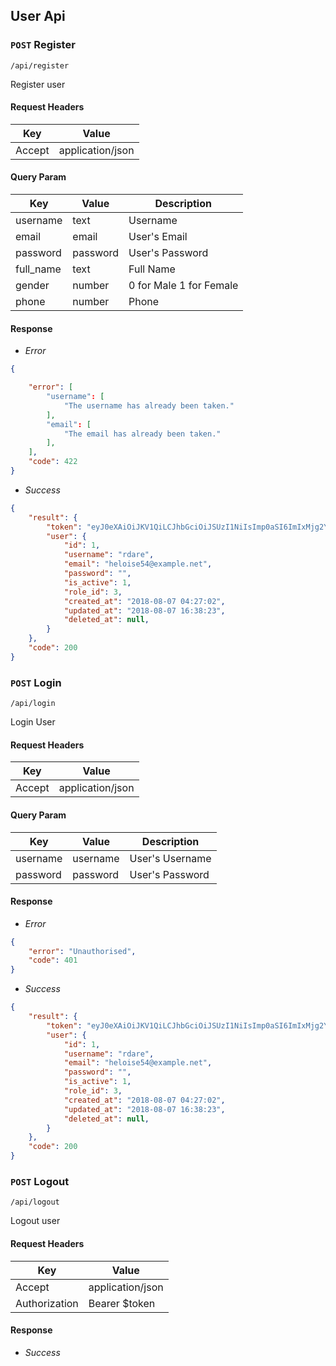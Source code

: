 ## User Api
### `POST` Register
```
/api/register
```
Register user

#### Request Headers
| Key | Value |
|---|---|
|Accept|application/json

#### Query Param
| Key | Value | Description |
|---|---|---|
| username | text | Username |
| email | email | User's Email |
| password | password | User's Password |
| full_name | text | Full Name |
| gender | number | 0 for Male 1 for Female |
| phone | number | Phone |

#### Response
* _Error_
``` json
{

    "error": [
        "username": [
            "The username has already been taken."
        ],
        "email": [
            "The email has already been taken."
        ],
    ],
    "code": 422
}
```

* _Success_
```json
{
    "result": {
        "token": "eyJ0eXAiOiJKV1QiLCJhbGciOiJSUzI1NiIsImp0aSI6ImIxMjg2YjJmMjQ4MWE1ZTIzMGUxYjcwZGM2ZWE3YmQ5OTBkNWI3YmY0Y2VlNDdkNWU0MGEzOTU0ZjM1NTY1NTA3OGUxZGY4NTRhYmMzZjdmIn0.eyJhdWQiOiI1IiwianRpIjoiYjEyODZiMmYyNDgxYTVlMjMwZTFiNzBkYzZlYTdiZDk5MGQ1YjdiZjRjZWU0N2Q1ZTQwYTM5NTRmMzU1NjU1MDc4ZTFkZjg1NGFiYzNmN2YiLCJpYXQiOjE1MzQ3MDA3NjksIm5iZiI6MTUzNDcwMDc2OSwiZXhwIjoxNTY2MjM2NzY4LCJzdWIiOiIxIiwic2NvcGVzIjpbXX0.c_13C90PxxAl8AvZItrW-IFSVJkvbKSPn4reat5qm_xgY-Fd3YpidMsqye_p6SPN1b5mBSLlWOt7BC3Gsw1z4qaZuChSSJ4ZDP6rW_pz2rujU3dRxKf1s7Y-ZB4z2xdAXLaxeVcniWSPLYiBacAUQQURs7_8c6cF9mJvcrk6A4iGdXytu3sCzc3nHyiPhzs3u-MBjpIa4kP_1jdN4udEbbCtbezpq6I6OF-1EWS5LTnfK9PDvckw9AYNk0M5As2-Yxqz045lUnGEVxNwHrvN9LoREIvscBTBc_SkIuNygw-8BQBlHHwlzQP5ZMOJhZ2JUDJiteumcGq2ui48CqgXk2usczF_DSeiOHrFKkpqmuTj_hBNvYHDH_yJFvQIZjjbnHOWud2qlotEtAszjE-sI3nfJBTuOMK0rTSBngdgcp3usa932TkL1XK6LisT14FHiVCjXUn_QlUfS7Q9h31oWM5c0YcmQYbK7qrbiPOhlDNu7tOusaEu3CZixg_QCDzPVfpjthtyZ0gUYZek1phuo_dlNVjwct1UedIKKbWrAy9qH2SRI84laNIsGGnJfWf5kVQPVZf76wa9O57ovSIiZPiNjhr09r1MzjJOsLwP9biQ0BnMMbfiKaTmMsMVQ1pC_KsvRt5I9eYa7E9FLUfdluiBmGDXihkBN-R5kDKi0cg",
        "user": {
            "id": 1,
            "username": "rdare",
            "email": "heloise54@example.net",
            "password": "",
            "is_active": 1,
            "role_id": 3,
            "created_at": "2018-08-07 04:27:02",
            "updated_at": "2018-08-07 16:38:23",
            "deleted_at": null,
        }
    },
    "code": 200
}
```

### `POST` Login
```
/api/login
```
Login User
#### Request Headers
| Key | Value |
|---|---|
|Accept|application/json
 #### Query Param
| Key | Value | Description |
|---|---|---|
| username | username | User's Username |
| password | password | User's Password |
 #### Response
* _Error_
``` json
{
    "error": "Unauthorised",
    "code": 401
}
```
 * _Success_
```json
{
    "result": {
        "token": "eyJ0eXAiOiJKV1QiLCJhbGciOiJSUzI1NiIsImp0aSI6ImIxMjg2YjJmMjQ4MWE1ZTIzMGUxYjcwZGM2ZWE3YmQ5OTBkNWI3YmY0Y2VlNDdkNWU0MGEzOTU0ZjM1NTY1NTA3OGUxZGY4NTRhYmMzZjdmIn0.eyJhdWQiOiI1IiwianRpIjoiYjEyODZiMmYyNDgxYTVlMjMwZTFiNzBkYzZlYTdiZDk5MGQ1YjdiZjRjZWU0N2Q1ZTQwYTM5NTRmMzU1NjU1MDc4ZTFkZjg1NGFiYzNmN2YiLCJpYXQiOjE1MzQ3MDA3NjksIm5iZiI6MTUzNDcwMDc2OSwiZXhwIjoxNTY2MjM2NzY4LCJzdWIiOiIxIiwic2NvcGVzIjpbXX0.c_13C90PxxAl8AvZItrW-IFSVJkvbKSPn4reat5qm_xgY-Fd3YpidMsqye_p6SPN1b5mBSLlWOt7BC3Gsw1z4qaZuChSSJ4ZDP6rW_pz2rujU3dRxKf1s7Y-ZB4z2xdAXLaxeVcniWSPLYiBacAUQQURs7_8c6cF9mJvcrk6A4iGdXytu3sCzc3nHyiPhzs3u-MBjpIa4kP_1jdN4udEbbCtbezpq6I6OF-1EWS5LTnfK9PDvckw9AYNk0M5As2-Yxqz045lUnGEVxNwHrvN9LoREIvscBTBc_SkIuNygw-8BQBlHHwlzQP5ZMOJhZ2JUDJiteumcGq2ui48CqgXk2usczF_DSeiOHrFKkpqmuTj_hBNvYHDH_yJFvQIZjjbnHOWud2qlotEtAszjE-sI3nfJBTuOMK0rTSBngdgcp3usa932TkL1XK6LisT14FHiVCjXUn_QlUfS7Q9h31oWM5c0YcmQYbK7qrbiPOhlDNu7tOusaEu3CZixg_QCDzPVfpjthtyZ0gUYZek1phuo_dlNVjwct1UedIKKbWrAy9qH2SRI84laNIsGGnJfWf5kVQPVZf76wa9O57ovSIiZPiNjhr09r1MzjJOsLwP9biQ0BnMMbfiKaTmMsMVQ1pC_KsvRt5I9eYa7E9FLUfdluiBmGDXihkBN-R5kDKi0cg",
        "user": {
            "id": 1,
            "username": "rdare",
            "email": "heloise54@example.net",
            "password": "",
            "is_active": 1,
            "role_id": 3,
            "created_at": "2018-08-07 04:27:02",
            "updated_at": "2018-08-07 16:38:23",
            "deleted_at": null,
        }
    },
    "code": 200
}
```
 ### `POST` Logout
```
/api/logout
```
Logout user
#### Request Headers
| Key | Value |
|---|---|
|Accept|application/json
|Authorization|Bearer $token
 #### Response
* _Success_
 ```
 